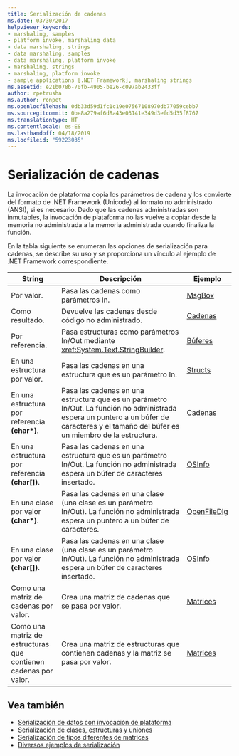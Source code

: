 ```yaml
---
title: Serialización de cadenas
ms.date: 03/30/2017
helpviewer_keywords:
- marshaling, samples
- platform invoke, marshaling data
- data marshaling, strings
- data marshaling, samples
- data marshaling, platform invoke
- marshaling. strings
- marshaling, platform invoke
- sample applications [.NET Framework], marshaling strings
ms.assetid: e21b078b-70fb-4905-be26-c097ab2433ff
author: rpetrusha
ms.author: ronpet
ms.openlocfilehash: 0db33d59d1fc1c19e07567108970db77059cebb7
ms.sourcegitcommit: 0be8a279af6d8a43e03141e349d3efd5d35f8767
ms.translationtype: HT
ms.contentlocale: es-ES
ms.lasthandoff: 04/18/2019
ms.locfileid: "59223035"
---
```

# <a name="marshaling-strings"></a>Serialización de cadenas
La invocación de plataforma copia los parámetros de cadena y los convierte del formato de .NET Framework (Unicode) al formato no administrado (ANSI), si es necesario. Dado que las cadenas administradas son inmutables, la invocación de plataforma no las vuelve a copiar desde la memoria no administrada a la memoria administrada cuando finaliza la función.  
  
 En la tabla siguiente se enumeran las opciones de serialización para cadenas, se describe su uso y se proporciona un vínculo al ejemplo de .NET Framework correspondiente.  
  
|String|Descripción|Ejemplo|  
|------------|-----------------|------------|  
|Por valor.|Pasa las cadenas como parámetros In.|[MsgBox](msgbox-sample.md)|  
|Como resultado.|Devuelve las cadenas desde código no administrado.|[Cadenas](https://docs.microsoft.com/previous-versions/dotnet/netframework-4.0/e765dyyy(v=vs.100))|  
|Por referencia.|Pasa estructuras como parámetros In/Out mediante <xref:System.Text.StringBuilder>.|[Búferes](https://docs.microsoft.com/previous-versions/dotnet/netframework-4.0/x3txb6xc(v=vs.100))|  
|En una estructura por valor.|Pasa las cadenas en una estructura que es un parámetro In.|[Structs](https://docs.microsoft.com/previous-versions/dotnet/netframework-4.0/eadtsekz(v=vs.100))|  
|En una estructura por referencia **(char\*)**.|Pasa las cadenas en una estructura que es un parámetro In/Out. La función no administrada espera un puntero a un búfer de caracteres y el tamaño del búfer es un miembro de la estructura.|[Cadenas](https://docs.microsoft.com/previous-versions/dotnet/netframework-4.0/e765dyyy(v=vs.100))|  
|En una estructura por referencia **(char[])**.|Pasa las cadenas en una estructura que es un parámetro In/Out. La función no administrada espera un búfer de caracteres insertado.|[OSInfo](https://docs.microsoft.com/previous-versions/dotnet/netframework-4.0/795sy883(v=vs.100))|  
|En una clase por valor **(char\*)**.|Pasa las cadenas en una clase (una clase es un parámetro In/Out). La función no administrada espera un puntero a un búfer de caracteres.|[OpenFileDlg](https://docs.microsoft.com/previous-versions/dotnet/netframework-4.0/w5tyztk9(v=vs.100))|  
|En una clase por valor **(char[])**.|Pasa las cadenas en una clase (una clase es un parámetro In/Out). La función no administrada espera un búfer de caracteres insertado.|[OSInfo](https://docs.microsoft.com/previous-versions/dotnet/netframework-4.0/795sy883(v=vs.100))|  
|Como una matriz de cadenas por valor.|Crea una matriz de cadenas que se pasa por valor.|[Matrices](marshaling-different-types-of-arrays.md)|  
|Como una matriz de estructuras que contienen cadenas por valor.|Crea una matriz de estructuras que contienen cadenas y la matriz se pasa por valor.|[Matrices](marshaling-different-types-of-arrays.md)|  
  
## <a name="see-also"></a>Vea también

- [Serialización de datos con invocación de plataforma](marshaling-data-with-platform-invoke.md)
- [Serialización de clases, estructuras y uniones](marshaling-classes-structures-and-unions.md)
- [Serialización de tipos diferentes de matrices](marshaling-different-types-of-arrays.md)
- [Diversos ejemplos de serialización](https://docs.microsoft.com/previous-versions/dotnet/netframework-4.0/ss9sb93t(v=vs.100))
